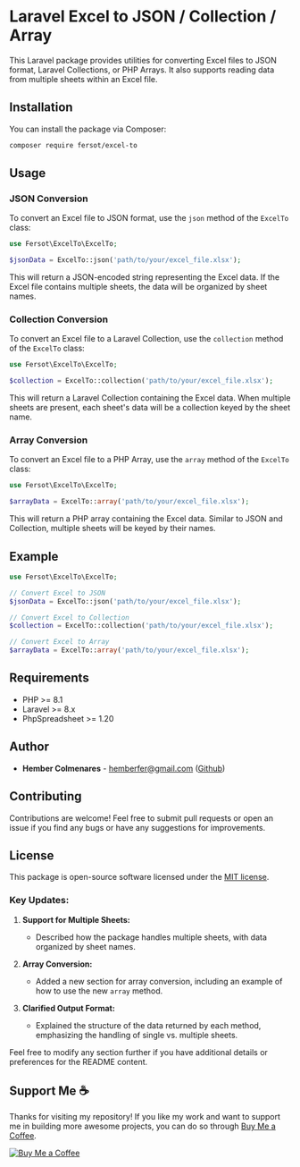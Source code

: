 # Laravel Excel to JSON / Collection / Array

This Laravel package provides utilities for converting Excel files to JSON format, Laravel Collections, or PHP Arrays. It also supports reading data from multiple sheets within an Excel file.

## Installation

You can install the package via Composer:

```bash
composer require fersot/excel-to
```

## Usage

### JSON Conversion

To convert an Excel file to JSON format, use the `json` method of the `ExcelTo` class:

```php
use Fersot\ExcelTo\ExcelTo;

$jsonData = ExcelTo::json('path/to/your/excel_file.xlsx');
```

This will return a JSON-encoded string representing the Excel data. If the Excel file contains multiple sheets, the data will be organized by sheet names.

### Collection Conversion

To convert an Excel file to a Laravel Collection, use the `collection` method of the `ExcelTo` class:

```php
use Fersot\ExcelTo\ExcelTo;

$collection = ExcelTo::collection('path/to/your/excel_file.xlsx');
```

This will return a Laravel Collection containing the Excel data. When multiple sheets are present, each sheet's data will be a collection keyed by the sheet name.

### Array Conversion

To convert an Excel file to a PHP Array, use the `array` method of the `ExcelTo` class:

```php
use Fersot\ExcelTo\ExcelTo;

$arrayData = ExcelTo::array('path/to/your/excel_file.xlsx');
```

This will return a PHP array containing the Excel data. Similar to JSON and Collection, multiple sheets will be keyed by their names.

## Example

```php
use Fersot\ExcelTo\ExcelTo;

// Convert Excel to JSON
$jsonData = ExcelTo::json('path/to/your/excel_file.xlsx');

// Convert Excel to Collection
$collection = ExcelTo::collection('path/to/your/excel_file.xlsx');

// Convert Excel to Array
$arrayData = ExcelTo::array('path/to/your/excel_file.xlsx');
```

## Requirements

- PHP >= 8.1
- Laravel >= 8.x
- PhpSpreadsheet >= 1.20

## Author

- **Hember Colmenares** - [hemberfer@gmail.com](mailto:hemberfer@gmail.com) ([Github](https://github.com/fersot))

## Contributing

Contributions are welcome! Feel free to submit pull requests or open an issue if you find any bugs or have any suggestions for improvements.

## License

This package is open-source software licensed under the [MIT license](https://opensource.org/licenses/MIT).


### Key Updates:
1. **Support for Multiple Sheets:** 
   - Described how the package handles multiple sheets, with data organized by sheet names.

2. **Array Conversion:**
   - Added a new section for array conversion, including an example of how to use the new `array` method.

3. **Clarified Output Format:**
   - Explained the structure of the data returned by each method, emphasizing the handling of single vs. multiple sheets.

Feel free to modify any section further if you have additional details or preferences for the README content.

## Support Me ☕️

Thanks for visiting my repository! If you like my work and want to support me in building more awesome projects, you can do so through [Buy Me a Coffee](https://buymeacoffee.com/fersot).

[![Buy Me a Coffee](https://img.shields.io/badge/Buy%20Me%20a%20Coffee-FF813F?style=for-the-badge&logo=buymeacoffee&logoColor=white)](https://buymeacoffee.com/fersot)
